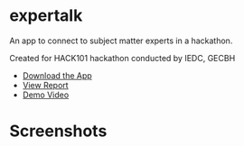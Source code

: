 # expertalk

An app to connect to subject matter experts in a hackathon.

Created for HACK101 hackathon conducted by IEDC, GECBH

- [Download the App](https://github.com/RohitEdathil/expertalk/releases/tag/v1.0.0)
- [View Report](https://docs.google.com/document/d/1yJzodiBney5KAUtiVruI49g8KgyHG21N0nNMd3YtDJ8/edit?usp=sharing)
- [Demo Video](https://drive.google.com/file/d/1H6FIWGhNnokrgtmuiY3zIAqWOSsNE7V1/view?usp=drivesdk)

# Screenshots

